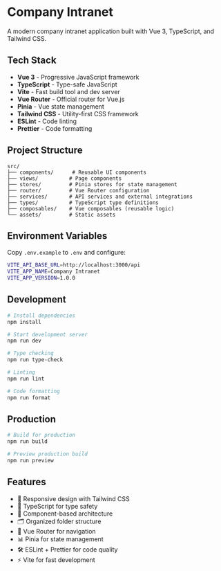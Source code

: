 # Company Intranet

A modern company intranet application built with Vue 3, TypeScript, and Tailwind CSS.

## Tech Stack

- **Vue 3** - Progressive JavaScript framework
- **TypeScript** - Type-safe JavaScript
- **Vite** - Fast build tool and dev server
- **Vue Router** - Official router for Vue.js
- **Pinia** - Vue state management
- **Tailwind CSS** - Utility-first CSS framework
- **ESLint** - Code linting
- **Prettier** - Code formatting

## Project Structure

```
src/
├── components/      # Reusable UI components
├── views/          # Page components
├── stores/         # Pinia stores for state management
├── router/         # Vue Router configuration
├── services/       # API services and external integrations
├── types/          # TypeScript type definitions
├── composables/    # Vue composables (reusable logic)
└── assets/         # Static assets
```

## Environment Variables

Copy `.env.example` to `.env` and configure:

```bash
VITE_API_BASE_URL=http://localhost:3000/api
VITE_APP_NAME=Company Intranet
VITE_APP_VERSION=1.0.0
```

## Development

```bash
# Install dependencies
npm install

# Start development server
npm run dev

# Type checking
npm run type-check

# Linting
npm run lint

# Code formatting
npm run format
```

## Production

```bash
# Build for production
npm run build

# Preview production build
npm run preview
```

## Features

- 📱 Responsive design with Tailwind CSS
- 🔧 TypeScript for type safety
- 🎨 Component-based architecture
- 🗂️ Organized folder structure
- 🔀 Vue Router for navigation
- 📊 Pinia for state management
- 🛠️ ESLint + Prettier for code quality
- ⚡ Vite for fast development
